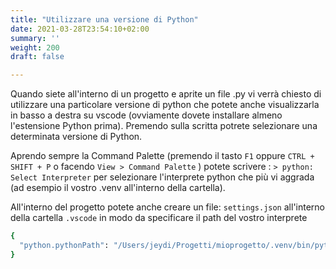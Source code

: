 ```yaml
---
title: "Utilizzare una versione di Python"
date: 2021-03-28T23:54:10+02:00
summary: ''
weight: 200
draft: false

---
```


<!-- Hotjar Tracking Code for https://pythonbiellagroup.it -->
<script>
    (function(h,o,t,j,a,r){
        h.hj=h.hj||function(){(h.hj.q=h.hj.q||[]).push(arguments)};
        h._hjSettings={hjid:2847436,hjsv:6};
        a=o.getElementsByTagName('head')[0];
        r=o.createElement('script');r.async=1;
        r.src=t+h._hjSettings.hjid+j+h._hjSettings.hjsv;
        a.appendChild(r);
    })(window,document,'https://static.hotjar.com/c/hotjar-','.js?sv=');
</script>

Quando siete all'interno di un progetto e aprite un file .py vi verrà chiesto di utilizzare una particolare versione di python che potete anche visualizzarla in basso a destra su vscode (ovviamente dovete installare almeno l'estensione Python prima). Premendo sulla scritta potrete selezionare una determinata versione di Python.

Aprendo sempre la Command Palette (premendo il tasto `F1` oppure `CTRL + SHIFT + P` o facendo `View > Command Palette` ) potete scrivere : `> python: Select Interpreter` per selezionare l'interprete python che più vi aggrada (ad esempio il vostro .venv all'interno della cartella).

All'interno del progetto potete anche creare un file: `settings.json` all'interno della cartella `.vscode` in modo da specificare il path del vostro interprete

```bash
{
  "python.pythonPath": "/Users/jeydi/Progetti/mioprogetto/.venv/bin/python"
}
```